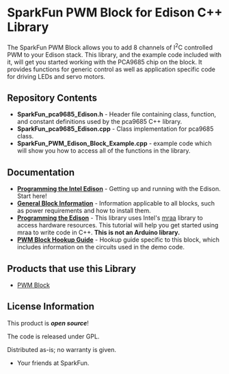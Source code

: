 SparkFun PWM Block for Edison C++ Library
========================================

The SparkFun PWM Block allows you to add 8 channels of I<sup>2</sup>C controlled
PWM to your Edison stack. This library, and the example code included with it,
will get you started working with the PCA9685 chip on the block. It provides
functions for generic control as well as application specific code for driving
LEDs and servo motors.

Repository Contents
-------------------

* **SparkFun_pca9685_Edison.h** - Header file containing class, function, and
constant definitions used by the pca9685 C++ library.
* **SparkFun_pca9685_Edison.cpp** - Class implementation for pca9685 class.
* **SparkFun_PWM_Edison_Block_Example.cpp** - example code which will show you
how to access all of the functions in the library.

Documentation
--------------

* **[Programming the Intel Edison](https://learn.sparkfun.com/tutorials/edison-getting-started-guide)** -
Getting up and running with the Edison. Start here!
* **[General Block Information](https://learn.sparkfun.com/tutorials/general-guide-to-sparkfun-blocks-for-intel-edison)** - 
Information applicable to all blocks, such as power requirements and how to
install them.
* **[Programming the Edison](https://learn.sparkfun.com/tutorials/programming-the-intel-edison-beyond-the-arduino-ide)** -
This library uses Intel's [mraa](https://github.com/intel-iot-devkit/mraa) 
library to access hardware resources. This tutorial will help you get started
using mraa to write code in C++. **This is not an Arduino library.**
* **[PWM Block Hookup Guide](https://learn.sparkfun.com/tutorials/sparkfun-blocks-for-intel-edison---pwm)** - 
Hookup guide specific to this block, which includes information on the circuits
used in the demo code.

Products that use this Library 
---------------------------------

* [PWM Block](https://www.sparkfun.com/products/13042)

License Information
-------------------

This product is _**open source**_! 

The code is released under GPL. 

Distributed as-is; no warranty is given.

- Your friends at SparkFun.

